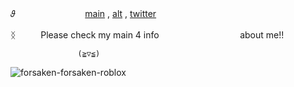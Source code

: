 𝜗 　  　  　  　 　  　 [main](https://github.com/retrobive) , [alt](https://github.com/touden-sibIings) , [twitter](https://twitter.com/retrobive)

ᛝ  　  　     Please check my main 4 info  　  　     　 　  　    　  　   about me!!

                   (⁠≧⁠▽⁠≦⁠)
![forsaken-forsaken-roblox](https://github.com/user-attachments/assets/268db83f-b717-4026-83cc-1e4289ac7128)

